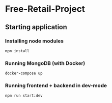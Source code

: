 # Free-Retail-Project
## Starting application
### Installing node modules
``` npm install ```

### Running MongoDB (with Docker)
``` docker-compose up ```

### Running frontend + backend in dev-mode
``` npm run start:dev ```
